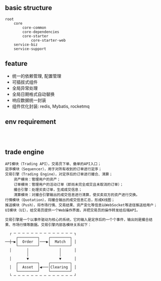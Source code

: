 ## basic structure

```
root
    core
        core-common
        core-dependencies
        core-starter
            core-starter-web
    service-biz
    service-support
```


## feature

- 统一的依赖管理, 配置管理
- 可插拔式组件
- 全局异常处理
- 全局日期格式自动替换
- 响应数据统一封装
- 组件优化封装: redis, Mybatis, rocketmq

## env requirement

```shell



```

## trade engine

```
API模块（Trading API），交易员下单、撤单的API入口；
定序模块（Sequencer），用于对所有收到的订单进行定序；
交易引擎（Trading Engine），对定序后的订单进行撮合、清算；
    资产模块：管理用户的资产；
    订单模块：管理用户的活动订单（即尚未完全成交且未取消的订单）；
    撮合引擎：处理买卖订单，生成成交信息；
    清算模块：对撮合引擎输出的成交信息进行清算，使买卖双方的资产进行交换。
行情模块（Quotation），将撮合输出的成交信息汇总，形成K线图；
推送模块（Push），将市场行情、交易结果、资产变化等信息以WebSocket等途径推送给用户；
UI模块（UI），给交易员提供一个Web操作界面，并把交易员的操作转发给后端API。

交易引擎是一个以事件驱动为核心的系统，它的输入是定序后的一个个事件，输出则是撮合结果、市场行情等数据。交易引擎内部各模块关系如下：

  ┌ ─ ─ ─ ─ ─ ─ ─ ─ ─ ─ ─ ─ ─ ─ ┐
     ┌─────────┐    ┌─────────┐
──┼─▶│  Order  │───▶│  Match  │ │
     └─────────┘    └─────────┘
  │       │              │      │
          │              │
  │       ▼              ▼      │
     ┌─────────┐    ┌─────────┐
  │  │  Asset  │◀───│Clearing │ │
     └─────────┘    └─────────┘
  └ ─ ─ ─ ─ ─ ─ ─ ─ ─ ─ ─ ─ ─ ─ ┘

```
